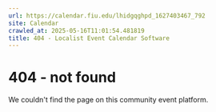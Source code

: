 ```yaml
---
url: https://calendar.fiu.edu/lhidgqghpd_1627403467_792
site: Calendar
crawled_at: 2025-05-16T11:01:54.481819
title: 404 - Localist Event Calendar Software
---
```


# 404 - not found
We couldn't find the page on this community event platform.
